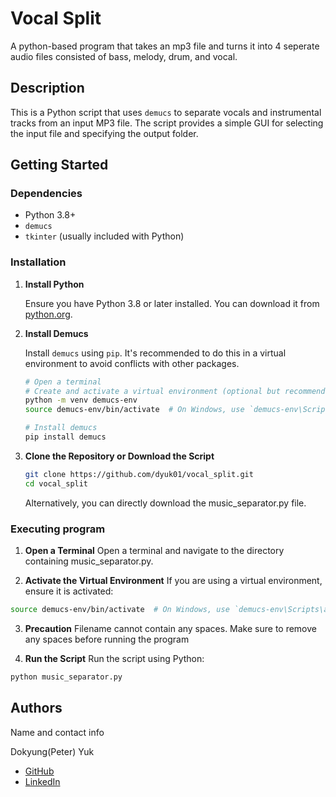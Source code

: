 # Vocal Split

A python-based program that takes an mp3 file and turns it into 4 seperate audio files consisted of bass, melody, drum, and vocal.

## Description

This is a Python script that uses `demucs` to separate vocals and instrumental tracks from an input MP3 file. The script provides a simple GUI for selecting the input file and specifying the output folder.

## Getting Started

### Dependencies

- Python 3.8+
- `demucs`
- `tkinter` (usually included with Python)

### Installation

1. **Install Python**

   Ensure you have Python 3.8 or later installed. You can download it from [python.org](https://www.python.org/downloads/).

2. **Install Demucs**

   Install `demucs` using `pip`. It's recommended to do this in a virtual environment to avoid conflicts with other packages.

    ```bash
    # Open a terminal
    # Create and activate a virtual environment (optional but recommended)
    python -m venv demucs-env
    source demucs-env/bin/activate  # On Windows, use `demucs-env\Scripts\activate`

    # Install demucs
    pip install demucs
    ```
3. **Clone the Repository or Download the Script**
    ```bash
    git clone https://github.com/dyuk01/vocal_split.git
    cd vocal_split
    ```
    Alternatively, you can directly download the music_separator.py file.

### Executing program

1. **Open a Terminal**
Open a terminal and navigate to the directory containing music_separator.py.

2. **Activate the Virtual Environment**
If you are using a virtual environment, ensure it is activated:
```bash
source demucs-env/bin/activate  # On Windows, use `demucs-env\Scripts\activate`
```

3. **Precaution**
Filename cannot contain any spaces. Make sure to remove any spaces before running the program

4. **Run the Script**
Run the script using Python:
```bash
python music_separator.py
```

## Authors
Name and contact info

Dokyung(Peter) Yuk
- [GitHub](https://github.com/dyuk01)
- [LinkedIn](https://www.linkedin.com/in/dokyung-yuk-a3aba3254/)
